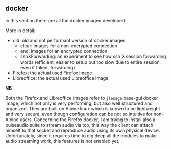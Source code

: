 ## docker

In this section there are all the docker imaged developed.

More in detail:

* old: old and not performant version of docker images
	* clear: images for a non-encrypted connection
	* enc: images for an encrypted connection
	* sshXForwarding: an experiment to see how ssh X session forwarding words (efficient, easier to setup but too slow due to entire session, even if faked, forwarding)
* Firefox: the actual used Firefox image
* Libreoffice: the actual used Libreoffice image

**NB**

Both the Firefox and Libreoffice images refer to `jlesage` base-gui docker image, which not only is very performing, but also well structured and organized. They are built on Alpine linux which is known to be lightweight and very secure, even though configuration can be not so intuitive for non-Alpine users. 
Concerning the Firefox docker, I am trying to install also a pulseaudio suite to stream audio via tcp, this way the client can attach himself to that socket and reproduce audio using its own physical device. Unfortunately, since it requires time to dig deep all the modules to make audio streaming work, this features is not enabled yet.
